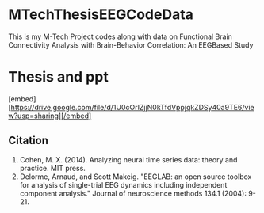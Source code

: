 # MTechThesisEEGCodeData
This is my M-Tech Project codes along with data on Functional Brain Connectivity Analysis with Brain-Behavior Correlation: An EEGBased Study

# Thesis and ppt
[embed][https://drive.google.com/file/d/1U0cOrIZjjN0kTfdVppjqkZDSy40a9TE6/view?usp=sharing][/embed]

Citation 
-------------------------------------------------------------------------------------------
1. Cohen, M. X. (2014). Analyzing neural time series data: theory and practice. MIT press.
2. Delorme, Arnaud, and Scott Makeig. "EEGLAB: an open source toolbox for analysis of single-trial EEG dynamics including independent component analysis." Journal of neuroscience methods 134.1 (2004): 9-21.
